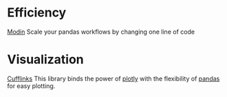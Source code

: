 # Efficiency
[Modin](https://github.com/modin-project/modin) Scale your pandas workflows by changing one line of code


# Visualization
[Cufflinks](https://github.com/santosjorge/cufflinks) This library binds the power of [plotly](http://www.plot.ly) with the flexibility of [pandas](http://pandas.pydata.org/) for easy plotting.


